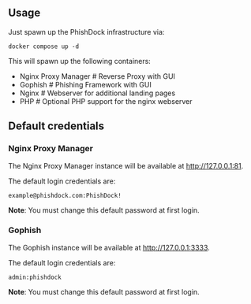 ## Usage

Just spawn up the PhishDock infrastructure via:

````
docker compose up -d
````

This will spawn up the following containers:

- Nginx Proxy Manager # Reverse Proxy with GUI
- Gophish # Phishing Framework with GUI
- Nginx # Webserver for additional landing pages
- PHP # Optional PHP support for the nginx webserver

## Default credentials

### Nginx Proxy Manager

The Nginx Proxy Manager instance will be available at http://127.0.0.1:81.

The default login credentials are:

````
example@phishdock.com:PhishDock!
````

**Note**: You must change this default password at first login.

### Gophish

The Gophish instance will be available at http://127.0.0.1:3333.

The default login credentials are:

````
admin:phishdock
````

**Note**: You must change this default password at first login.
